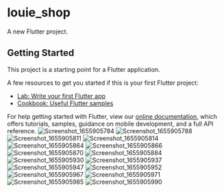 # louie_shop

A new Flutter project.

## Getting Started

This project is a starting point for a Flutter application.

A few resources to get you started if this is your first Flutter project:

- [Lab: Write your first Flutter app](https://flutter.dev/docs/get-started/codelab)
- [Cookbook: Useful Flutter samples](https://flutter.dev/docs/cookbook)

For help getting started with Flutter, view our
[online documentation](https://flutter.dev/docs), which offers tutorials,
samples, guidance on mobile development, and a full API reference.
![Screenshot_1655905784](https://user-images.githubusercontent.com/65570842/175050701-242409b3-bd66-46e3-aa8d-d9bef64d8c34.png)
![Screenshot_1655905788](https://user-images.githubusercontent.com/65570842/175050723-a43edd47-446c-473c-91ce-3634a5ef6b62.png)
![Screenshot_1655905811](https://user-images.githubusercontent.com/65570842/175050737-a9567981-af16-4546-b5c9-e2c62376884e.png)
![Screenshot_1655905814](https://user-images.githubusercontent.com/65570842/175050746-f5feea35-fa90-4de9-9881-653626ae5ecb.png)
![Screenshot_1655905864](https://user-images.githubusercontent.com/65570842/175050763-58c43ade-9ad0-4da3-987e-04dbf2a76501.png)
![Screenshot_1655905866](https://user-images.githubusercontent.com/65570842/175050779-433bf103-ddd2-499d-b778-6dbb71185ee5.png)
![Screenshot_1655905870](https://user-images.githubusercontent.com/65570842/175050797-2cc8df6d-5471-48f4-b7c3-7430aade42d3.png)
![Screenshot_1655905884](https://user-images.githubusercontent.com/65570842/175050816-58464211-98f6-40ca-82d2-7276cfc889e9.png)
![Screenshot_1655905930](https://user-images.githubusercontent.com/65570842/175050835-bce68b71-b015-47f7-8515-563d77807461.png)
![Screenshot_1655905937](https://user-images.githubusercontent.com/65570842/175050841-a77ebf30-50a6-46e9-8e15-5c4610f18eae.png)
![Screenshot_1655905947](https://user-images.githubusercontent.com/65570842/175050850-f126d203-2307-49fb-8214-7d1d10383be7.png)
![Screenshot_1655905952](https://user-images.githubusercontent.com/65570842/175050858-70ce15c7-5883-4a65-923e-9baa0c389cab.png)
![Screenshot_1655905967](https://user-images.githubusercontent.com/65570842/175050867-9e8fd45e-2925-4343-98f8-7d3cd3c2ba13.png)
![Screenshot_1655905971](https://user-images.githubusercontent.com/65570842/175050876-3022aaf7-01fa-4350-ad8b-6721bc05e006.png)
![Screenshot_1655905985](https://user-images.githubusercontent.com/65570842/175050889-f33f33b2-47de-4fea-804c-1ea821912ebc.png)
![Screenshot_1655905990](https://user-images.githubusercontent.com/65570842/175050897-b1e1f1e1-f804-4916-93cf-28eea067b491.png)
